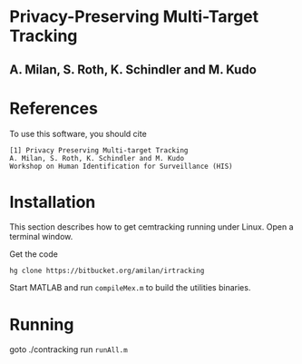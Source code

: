 Privacy-Preserving Multi-Target Tracking
=======================================================
A. Milan, S. Roth, K. Schindler and M. Kudo 
------------------------------------------------


References
==========
To use this software, you should cite

    [1] Privacy Preserving Multi-target Tracking
	A. Milan, S. Roth, K. Schindler and M. Kudo 
	Workshop on Human Identification for Surveillance (HIS) 



Installation
============
This section describes how to get cemtracking running under Linux.
Open a terminal window.

Get the code

    hg clone https://bitbucket.org/amilan/irtracking    
    
Start MATLAB and run `compileMex.m` to build the utilities binaries.


Running
=======

goto ./contracking
run `runAll.m`

